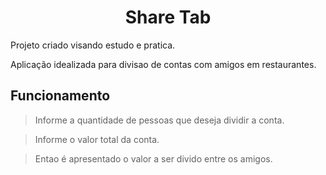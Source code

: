 <h1 align='center'>Share Tab</h1>

Projeto criado visando estudo e pratica.

Aplicação idealizada para divisao de contas com amigos em restaurantes.

<h2>Funcionamento</h2>

>Informe a quantidade de pessoas que deseja dividir a conta.

>Informe o valor total da conta.

>Entao é apresentado o valor a ser divido entre os amigos.
